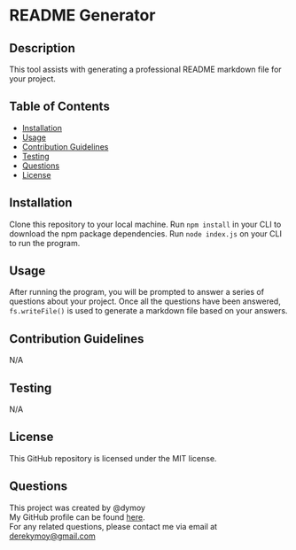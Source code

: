 # README Generator

## Description
This tool assists with generating a professional README markdown file for your project.

## Table of Contents 
- [Installation](#installation)
- [Usage](#usage)
- [Contribution Guidelines](#contribution-guidelines)
- [Testing](#testing)
- [Questions](#questions)
- [License](#License)

## Installation 
Clone this repository to your local machine. Run `npm install` in your CLI to download the npm package dependencies. Run `node index.js` on your CLI to run the program.

## Usage 
After running the program, you will be prompted to answer a series of questions about your project. Once all the questions have been answered, `fs.writeFile()` is used to generate a markdown file based on your answers.

## Contribution Guidelines
N/A

## Testing 
N/A

## License 
This GitHub repository is licensed under the MIT license.

## Questions
This project was created by @dymoy  
My GitHub profile can be found [here](https://github.com/dymoy).  
For any related questions, please contact me via email at [derekymoy@gmail.com]()
